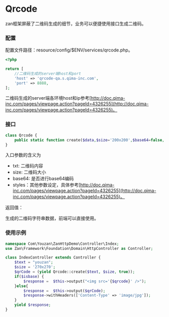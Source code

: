 # Qrcode

zan框架屏蔽了二维码生成的细节，业务可以便捷使用接口生成二维码。

### 配置

配置文件路径：resource/config/$ENV/services/qrcode.php。

```php
<?php

return [
    //二维码生成的server端host和port
    'host' => 'qrcode-qa.s.qima-inc.com',
    'port' => 8888,
];
```

二维码生成的server端各环境host和ip参考[http://doc.qima-inc.com/pages/viewpage.action?pageId=4326255](http://doc.qima-inc.com/pages/viewpage.action?pageId=4326255)。

### 接口

```php
class Qrcode {
    public static function create($data,$size='200x200',$base64=false, $styles = []);
}
```

入口参数的含义为

* txt: 二维码内容
* size: 二维码大小
* base64: 是否进行base64编码
* styles：其他参数设定，具体参考[http://doc.qima-inc.com/pages/viewpage.action?pageId=4326255](http://doc.qima-inc.com/pages/viewpage.action?pageId=4326255)。

返回值：

生成的二维码字符串数据，前端可以直接使用。

### 使用示例

```php
namespace Com\Youzan\ZanHttpDemo\Controller\Index;
use Zan\Framework\Foundation\Domain\HttpController as Controller;

class IndexController extends Controller {
    $text = "youzan";
    $size = '270x270';
    $qrCode = (yield Qrcode::create($text, $size, true));
    if($isbase) {
        $response =  $this->output("<img src='{$qrcode}' />");
    }else{
        $response =  $this->output($qrCode);
        $response->withHeaders(['Content-Type' => 'image/jpg']);
    }
    yield $response;
}
```



